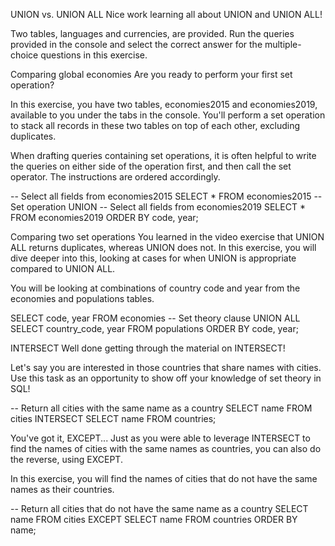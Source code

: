 UNION vs. UNION ALL
Nice work learning all about UNION and UNION ALL!

Two tables, languages and currencies, are provided. Run the queries provided in the console and select the correct answer for the multiple-choice questions in this exercise.

Comparing global economies
Are you ready to perform your first set operation?

In this exercise, you have two tables, economies2015 and economies2019, available to you under the tabs in the console. You'll perform a set operation to stack all records in these two tables on top of each other, excluding duplicates.

When drafting queries containing set operations, it is often helpful to write the queries on either side of the operation first, and then call the set operator. The instructions are ordered accordingly.

-- Select all fields from economies2015
SELECT *
FROM economies2015
-- Set operation
UNION 
-- Select all fields from economies2019
SELECT *
FROM economies2019 
ORDER BY code, year;

Comparing two set operations
You learned in the video exercise that UNION ALL returns duplicates, whereas UNION does not. In this exercise, you will dive deeper into this, looking at cases for when UNION is appropriate compared to UNION ALL.

You will be looking at combinations of country code and year from the economies and populations tables.

SELECT code, year
FROM economies
-- Set theory clause
UNION ALL
SELECT country_code, year
FROM populations
ORDER BY code, year;

INTERSECT
Well done getting through the material on INTERSECT!

Let's say you are interested in those countries that share names with cities. Use this task as an opportunity to show off your knowledge of set theory in SQL!

-- Return all cities with the same name as a country
SELECT name
FROM cities
INTERSECT
SELECT name
FROM countries;

You've got it, EXCEPT...
Just as you were able to leverage INTERSECT to find the names of cities with the same names as countries, you can also do the reverse, using EXCEPT.

In this exercise, you will find the names of cities that do not have the same names as their countries.

-- Return all cities that do not have the same name as a country
SELECT name 
FROM cities
EXCEPT
SELECT name
FROM countries
ORDER BY name;

